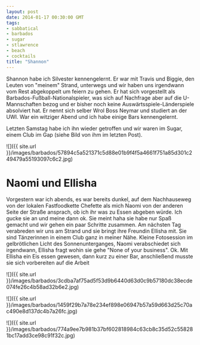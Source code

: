 ```yaml
---
layout: post
date: 2014-01-17 00:30:00 GMT
tags:
- sabbatical
- barbados
- sugar
- stlawrence
- beach
- cocktails
title: "Shannon"
---
```

Shannon habe ich Silvester kennengelernt. Er war mit Travis und Biggie, den Leuten von "meinem" Strand, unterwegs und wir haben uns irgendwann vom Rest abgekoppelt um feiern zu gehen. Er hat sich vorgestellt als Barbados-Fußball-Nationalspieler, was sich auf Nachfrage aber auf die U-Mannschaften bezog und er bisher noch keine Auswärtsspiele-Länderspiele absolviert hat. Er nennt sich selber Wrol Boss Neymar und studiert an der UWI. War ein witziger Abend und ich habe einige Bars kennengelernt.

Letzten Samstag habe ich ihn wieder getroffen und wir waren im Sugar, einem Club im Gap (siehe Bild von ihm im letzten Post).

![]({{ site.url }}/images/barbados/57894c5a521371c5d88e01b9f4f5a4661f751a85d301c249479a55193097c6c2.jpg)

# Naomi und Ellisha

Vorgestern war ich abends, es war bereits dunkel, auf dem Nachhauseweg von der lokalen Fastfoodkette Chefette als mich Naomi von der anderen Seite der Straße ansprach, ob ich ihr was zu Essen abgeben würde. Ich gucke sie an und meine dann ok. Sie meint haha sie habe nur Spaß gemacht und wir gehen ein paar Schritte zusammen. Am nächsten Tag verabreden wir uns am Strand und sie bringt ihre Freundin Ellisha mit. Sie sind Tänzerinnen in einem Club ganz in meiner Nähe. Kleine Fotosession im gelbrötlichen Licht des Sonnenunterganges, Naomi verabschiedet sich irgendwann, Ellisha fragt wohin sie gehe "None of your business". Ok. Mit Ellisha ein Eis essen gewesen, dann kurz zu einer Bar, anschließend musste sie sich vorbereiten auf die Arbeit

![]({{ site.url }}/images/barbados/3cdba7af75ad5f53d9b6440d63d0c9b57180dc38ecde074fe26c4b58ad32b6e2.jpg)

![]({{ site.url }}/images/barbados/1459f29b7a78e234ef898e06947b57a59d663d25c70ac490e8d137dc4b7a26fc.jpg)

![]({{ site.url }}/images/barbados/774a9ee7b981b37bf602818984c63cb8c35d52c558281bc17add3ce98c91f32c.jpg)
